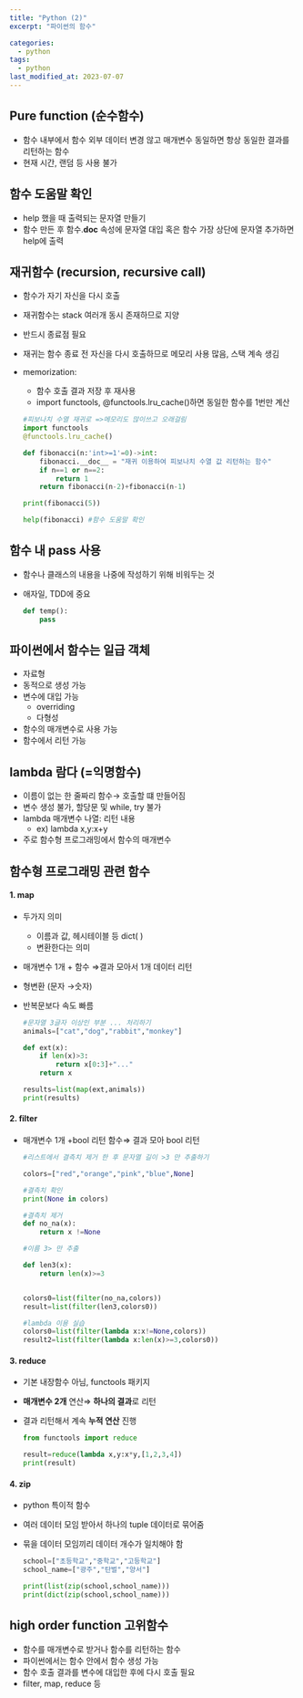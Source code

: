 ```yaml
---
title: "Python (2)"
excerpt: "파이썬의 함수"

categories:
  - python
tags:
  - python
last_modified_at: 2023-07-07
---
```


## Pure function (순수함수) ##
- 함수 내부에서 함수 외부 데이터 변경 않고 매개변수 동일하면 항상 동일한 결과를 리턴하는 함수
- 현재 시간, 랜덤 등 사용 불가

## 함수 도움말 확인 ##
- help 했을 때 출력되는 문자열 만들기
- 함수 만든 후 함수.__doc__ 속성에 문자열 대입 혹은 함수 가장 상단에 문자열 추가하면 help에 출력

    
## 재귀함수 (recursion, recursive call) ##
- 함수가 자기 자신을 다시 호출
- 재귀함수는 stack 여러개 동시 존재하므로 지양
- 반드시 종료점 필요
- 재귀는 함수 종료 전 자신을 다시 호출하므로 메모리 사용 많음, 스택 계속 생김
- memorization:
    - 함수 호출 결과 저장 후 재사용
    - import functools, @functools.lru_cache()하면 동일한 함수를 1번만 계산

    ```python
    #피보나치 수열 재귀로 =>메모리도 많이쓰고 오래걸림
    import functools
    @functools.lru_cache()

    def fibonacci(n:'int>=1'=0)->int:
        fibonacci.__doc__ = "재귀 이용하여 피보나치 수열 값 리턴하는 함수"
        if n==1 or n==2:
            return 1
        return fibonacci(n-2)+fibonacci(n-1)

    print(fibonacci(5))

    help(fibonacci) #함수 도움말 확인
    ```


## 함수 내 pass 사용 ##
- 함수나 클래스의 내용을 나중에 작성하기 위해 비워두는 것
- 애자일, TDD에 중요
        
    ```python
    def temp():
        pass
    ```

## 파이썬에서 함수는 일급 객체 ##
- 자료형
- 동적으로 생성 가능
- 변수에 대입 가능
    - overriding
    - 다형성
- 함수의 매개변수로 사용 가능
- 함수에서 리턴 가능


## lambda 람다 (=익명함수) ##
- 이름이 없는 한 줄짜리 함수→ 호출할 떄 만들어짐
- 변수 생성 불가, 할당문 및 while, try 불가
- lambda 매개변수 나열: 리턴 내용
    - ex) lambda x,y:x+y
- 주로 함수형 프로그래밍에서 함수의 매개변수


## **함수형 프로그래밍 관련 함수** ##

#### 1. **map** ####
- 두가지 의미
    - 이름과 값, 헤시테이블 등 dict( )
    - 변환한다는 의미
- 매개변수 1개 + 함수 ⇒결과 모아서  1개 데이터 리턴
- 형변환 (문자 →숫자)
- 반복문보다 속도 빠름
    
    ```python
    #문자열 3글자 이상인 부분 ... 처리하기
    animals=["cat","dog","rabbit","monkey"]

    def ext(x):
        if len(x)>3:
            return x[0:3]+"..."
        return x

    results=list(map(ext,animals))
    print(results)

    ```

#### 2. **filter** ####
- 매개변수 1개 +bool 리턴 함수⇒ 결과 모아  bool 리턴

    ```python
    #리스트에서 결측치 제거 한 후 문자열 길이 >3 만 추출하기

    colors=["red","orange","pink","blue",None]

    #결측치 확인
    print(None in colors)

    #결측치 제거
    def no_na(x):
        return x !=None

    #이름 3> 만 추출

    def len3(x):
        return len(x)>=3


    colors0=list(filter(no_na,colors))
    result=list(filter(len3,colors0))

    #lambda 이용 실습
    colors0=list(filter(lambda x:x!=None,colors))
    result2=list(filter(lambda x:len(x)>=3,colors0))
    ```

#### 3. **reduce** ####
- 기본 내장함수 아님, functools 패키지
- **매개변수 2개** 연산⇒ **하나의 결과**로 리턴
- 결과 리턴해서 계속 **누적 연산** 진행

    ```python
    from functools import reduce

    result=reduce(lambda x,y:x*y,[1,2,3,4])
    print(result)
    ```

#### 4. **zip** ####
- python 특이적 함수
- 여러 데이터 모임 받아서 하나의 tuple 데이터로 묶어줌
- 묶을 데이터 모임끼리 데이터 개수가 일치해야 함
    
    ```python
    school=["초등학교","중학교","고등학교"]
    school_name=["광주","탄벌","양서"]

    print(list(zip(school,school_name)))
    print(dict(zip(school,school_name)))
    ```

## **high order function 고위함수** ##

- 함수를 매개변수로 받거나 함수를 리턴하는 함수
- 파이썬에서는 함수 안에서 함수 생성 가능
- 함수 호출 결과를 변수에 대입한 후에 다시 호출 필요
- filter, map, reduce 등
